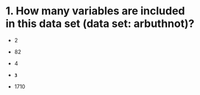 
# 1. How many variables are included in this data set (data set: arbuthnot)?

  -  2 


  - 82


  - 4


  - **`3`**


  - 1710

